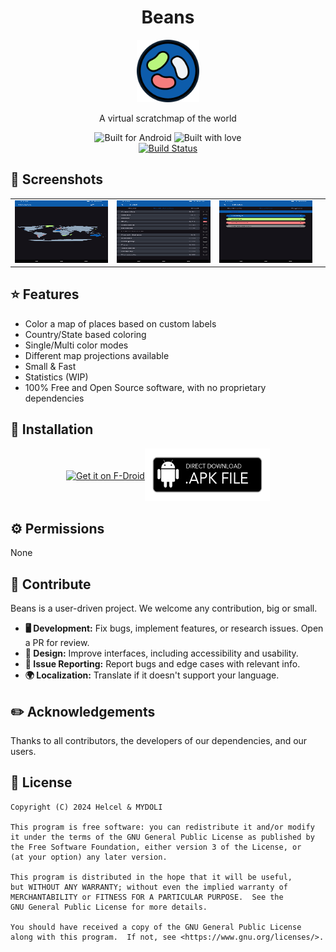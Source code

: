 <!--suppress ALL -->
<div align="center">
  <h1>Beans</h1>
  <img width="100px" src="./metadata/en-US/images/icon.png" alt="Logo">
  
  <p>A virtual scratchmap of the world</p>
  
  <img src="https://forthebadge.com/images/badges/built-for-android.svg" alt="Built for Android">
  <img src="https://forthebadge.com/images/badges/built-with-love.svg" alt="Built with love">
  <br>
    <a href="https://github.com/helcel-net/beans/actions/workflows/build.yml">
    <img src="https://github.com/helcel-net/beans/actions/workflows/build.yml/badge.svg?branch=main" alt="Build Status">
  </a>
</div>

## 🌄 Screenshots

<div align="center">
  <table>
    <tr>
      <td style="width: 33%; height: 100px;"><img src="./metadata/en-US/images/phoneScreenshots/screenshot01.png" alt="Map" style="width: 100%; height: 100%;"></td>
      <td style="width: 33%; height: 100px;"><img src="./metadata/en-US/images/phoneScreenshots/screenshot02.png" alt="Edit" style="width: 100%; height: 100%;"></td>
      <td style="width: 33%; height: 100px;"><img src="./metadata/en-US/images/phoneScreenshots/screenshot03.png" alt="Statistics" style="width: 100%; height: 100%;"></td>
      <td style="width: 33%; height: 100px;"><img src="./metadata/en-US/images/phoneScreenshots/screenshot04.png" alt="Settings" style="width: 100%; height: 100%;"></td>
    </tr>
  </table>
</div>

## ⭐ Features

- Color a map of places based on custom labels
- Country/State based coloring
- Single/Multi color modes
- Different map projections available
- Small & Fast
- Statistics (WIP)
- 100% Free and Open Source software, with no proprietary dependencies

## 📳 Installation

<div style="display: flex; justify-content: center; align-items: center; flex-direction: row;">
    <a href="https://f-droid.org/packages/net.helcel.beans/">
        <img src="https://fdroid.gitlab.io/artwork/badge/get-it-on.png" alt="Get it on F-Droid" width="206">
    </a>
    <a href="https://github.com/helcel-net/beans/releases/latest">
        <img width="200" height="84" alt="APK Download" src=".github/images/apk.png">
    </a>
</div>


## ⚙️ Permissions

None

## 📝 Contribute

Beans is a user-driven project. We welcome any contribution, big or small.

- **🖥️ Development:** Fix bugs, implement features, or research issues. Open a PR for review.
- **🍥 Design:** Improve interfaces, including accessibility and usability.
- **📂 Issue Reporting:** Report bugs and edge cases with relevant info.
- **🌍 Localization:** Translate if it doesn't support your language.

## ✏️ Acknowledgements

Thanks to all contributors, the developers of our dependencies, and our users.

## 📝 License

```
Copyright (C) 2024 Helcel & MYDOLI

This program is free software: you can redistribute it and/or modify
it under the terms of the GNU General Public License as published by
the Free Software Foundation, either version 3 of the License, or
(at your option) any later version.

This program is distributed in the hope that it will be useful,
but WITHOUT ANY WARRANTY; without even the implied warranty of
MERCHANTABILITY or FITNESS FOR A PARTICULAR PURPOSE.  See the
GNU General Public License for more details.

You should have received a copy of the GNU General Public License
along with this program.  If not, see <https://www.gnu.org/licenses/>.
```
